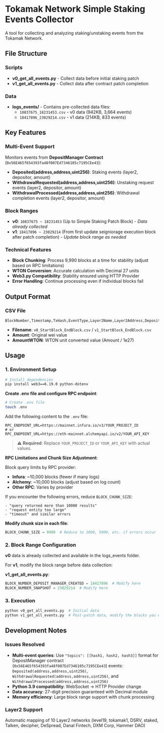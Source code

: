# Tokamak Network Simple Staking Events Collector

A tool for collecting and analyzing staking/unstaking events from the Tokamak Network.

## File Structure

### Scripts
- **v0_get_all_events.py** - Collect data before initial staking patch
- **v1_get_all_events.py** - Collect data after contract patch completion

### Data
- **logs_events/** - Contains pre-collected data files:
  - `10837675_18231453.csv` - v0 data (942KB, 3,664 events)
  - `18417896_23029214.csv` - v1 data (214KB, 833 events)

## Key Features

### Multi-Event Support
Monitors events from **DepositManager Contract** (`0x56E465f654393fa48f007Ed7346105c7195CEe43`):
- **Deposited(address,address,uint256)**: Staking events (layer2, depositor, amount)
- **WithdrawalRequested(address,address,uint256)**: Unstaking request events (layer2, depositor, amount)
- **WithdrawalProcessed(address,address,uint256)**: Withdrawal completion events (layer2, depositor, amount)

### Block Ranges
- **v0**: `10837675 ~ 18231453` (Up to Simple Staking Patch Block) - *Data already collected*
- **v1**: `18417896 ~ 23029214` (From first update seigniorage execution block after patch completion) - *Update block range as needed*

### Technical Features
- **Block Chunking**: Process 9,990 blocks at a time for stability (adjust based on RPC limitations)
- **WTON Conversion**: Accurate calculation with Decimal 27 units
- **Web3.py Compatibility**: Stability ensured using HTTP Provider
- **Error Handling**: Continue processing even if individual blocks fail

## Output Format

### CSV File
```
BlockNumber,Timestamp,TxHash,EventType,Layer2Name,Layer2Address,Depositor,Amount,AmountWTON
```

- **Filename**: `v0_StartBlock_EndBlock.csv` / `v1_StartBlock_EndBlock.csv`
- **Amount**: Original wei value
- **AmountWTON**: WTON unit converted value (Amount / 1e27)

## Usage

### 1. Environment Setup
```bash
# Install dependencies
pip install web3==6.19.0 python-dotenv
```

**Create .env file and configure RPC endpoint**:
```bash
# Create .env file
touch .env
```

Add the following content to the `.env` file:
```
RPC_ENDPOINT_URL=https://mainnet.infura.io/v3/YOUR_PROJECT_ID
# or
RPC_ENDPOINT_URL=https://eth-mainnet.alchemyapi.io/v2/YOUR_API_KEY
```
> ⚠️ **Required**: Replace `YOUR_PROJECT_ID` or `YOUR_API_KEY` with actual values.

**RPC Limitations and Chunk Size Adjustment**:

Block query limits by RPC provider:
- **Infura**: ~10,000 blocks (fewer if many logs)
- **Alchemy**: ~10,000 blocks (adjust based on log count)
- **Other RPC**: Varies by provider

If you encounter the following errors, reduce `BLOCK_CHUNK_SIZE`:
```
- "query returned more than 10000 results"
- "request entity too large"
- "timeout" and similar errors
```

**Modify chunk size in each file**:
```python
BLOCK_CHUNK_SIZE = 9990  # Reduce to 1000, 5000, etc. if errors occur
```

### 2. Block Range Configuration
**v0** data is already collected and available in the logs_events folder.

For **v1**, modify the block range before data collection:

**v1_get_all_events.py**:
```python
BLOCK_NUMBER_DEPOSIT_MANAGER_CREATED = 18417896  # Modify here
BLOCK_NUMBER_SNAPSHOT = 23029214  # Modify here
```

### 3. Execution
```bash
python v0_get_all_events.py  # Initial data
python v1_get_all_events.py  # Post-patch data, modify the blocks you want to collect and run.
```

## Development Notes

### Issues Resolved
- **Multi-event queries**: Use `"topics": [[hash1, hash2, hash3]]` format for DepositManager contract (`0x56E465f654393fa48f007Ed7346105c7195CEe43`) events: `Deposited(address,address,uint256)`, `WithdrawalRequested(address,address,uint256)`, and `WithdrawalProcessed(address,address,uint256)`
- **Python 3.9 compatibility**: WebSocket → HTTP Provider change
- **Data accuracy**: 27-digit precision guaranteed with Decimal module
- **Memory efficiency**: Large block range support with chunk processing

### Layer2 Support
Automatic mapping of 10 Layer2 networks (level19, tokamak1, DSRV, staked, Talken, decipher, DeSpread, Danal Fintech, DXM Corp, Hammer DAO)
